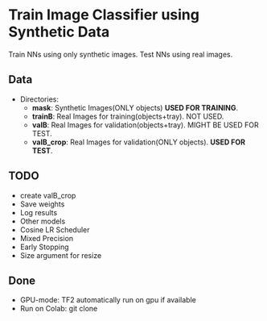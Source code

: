 # Train Image Classifier using Synthetic Data

Train NNs using only synthetic images.
Test NNs using real images.
## Data
* Directories:
    * **mask**: Synthetic Images(ONLY objects) **USED FOR TRAINING**.
    * **trainB**: Real Images for training(objects+tray). NOT USED.
    * **valB**: Real Images for validation(objects+tray). MIGHT BE USED FOR TEST.
    * **valB_crop**: Real Images for validation(ONLY objects). **USED FOR TEST**.



## TODO
* create valB_crop
* Save weights
* Log results
* Other models
* Cosine LR Scheduler
* Mixed Precision
* Early Stopping
* Size argument for resize


## Done
* GPU-mode: TF2 automatically run on gpu if available
* Run on Colab: git clone
